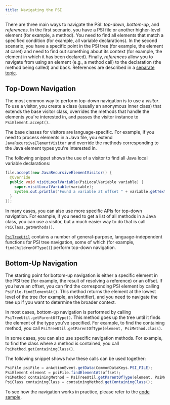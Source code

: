 ```yaml
---
title: Navigating the PSI
---
```

<!-- Copyright 2000-2020 JetBrains s.r.o. and other contributors. Use of this source code is governed by the Apache 2.0 license that can be found in the LICENSE file. -->

There are three main ways to navigate the PSI: *top-down*, *bottom-up*, and *references*.
In the first scenario,  you have a PSI file or another higher-level element (for example, a method). You need to find all elements that match a specified condition (for example, all variable declarations).
In the second scenario, you have a specific point in the PSI tree (for example, the element at caret) and need to find out something about its context (for example, the element in which it has been declared).
Finally, *references* allow you to navigate from using an element (e.g., a method call) to the declaration (the method being called) and back.
References are described in a [separate topic](psi_references.md).


## Top-Down Navigation

The most common way to perform top-down navigation is to use a *visitor*.
To use a visitor, you create a class (usually an anonymous inner class) that extends the base visitor class, overrides the methods that handle the elements you're interested in, and passes the visitor instance to `PsiElement.accept()`.

The base classes for visitors are language-specific.
For example, if you need to process elements in a Java file, you extend `JavaRecursiveElementVisitor` and override the methods corresponding to the Java element types you're interested in.

The following snippet shows the use of a visitor to find all Java local variable declarations:

```java
file.accept(new JavaRecursiveElementVisitor() {
  @Override
  public void visitLocalVariable(PsiLocalVariable variable) {
    super.visitLocalVariable(variable);
    System.out.println("Found a variable at offset " + variable.getTextRange().getStartOffset());
  }
});
```

In many cases, you can also use more specific APIs for top-down navigation.
For example, if you need to get a list of all methods in a Java class, you can use a visitor, but a much easier way to do that is call `PsiClass.getMethods()`.

[`PsiTreeUtil`](upsource:///platform/core-api/src/com/intellij/psi/util/PsiTreeUtil.java) contains a number of general-purpose, language-independent functions for PSI tree navigation, some of which (for example, `findChildrenOfType()`) perform top-down navigation.

## Bottom-Up Navigation

The starting point for bottom-up navigation is either a specific element in the PSI tree (for example, the result of resolving a reference) or an offset.
If you have an offset, you can find the corresponding PSI element by calling `PsiFile.findElementAt()`.
This method returns the element at the lowest level of the tree (for example, an identifier), and you need to navigate the tree up if you want to determine the broader context.

In most cases, bottom-up navigation is performed by calling `PsiTreeUtil.getParentOfType()`.
This method goes up the tree until it finds the element of the type you've specified.
For example, to find the containing method, you call `PsiTreeUtil.getParentOfType(element, PsiMethod.class)`.

In some cases, you can also use specific navigation methods.
For example, to find the class where a method is contained, you call `PsiMethod.getContainingClass()`.

The following snippet shows how these calls can be used together:

```java
PsiFile psiFile = anActionEvent.getData(CommonDataKeys.PSI_FILE);
PsiElement element = psiFile.findElementAt(offset);
PsiMethod containingMethod = PsiTreeUtil.getParentOfType(element, PsiMethod.class);
PsiClass containingClass = containingMethod.getContainingClass();
```

To see how the navigation works in practice, please refer to the [code sample](https://github.com/JetBrains/intellij-sdk-code-samples/blob/master/psi_demo/src/main/java/org/intellij/sdk/psi/PsiNavigationDemoAction.java).
